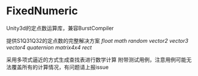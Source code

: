# FixedNumeric
Unity3d的定点数运算库，兼容BurstCompiler

提供S1Q31Q32的定点数的完整解决方案
*float math random vector2 vector3 vector4 quaternion matrix4x4 rect*

采用多项式逼近的方式生成查找表进行数学计算
附带测试用例，注意用例可能无法覆盖所有的计算情况，有问题请上报issue
